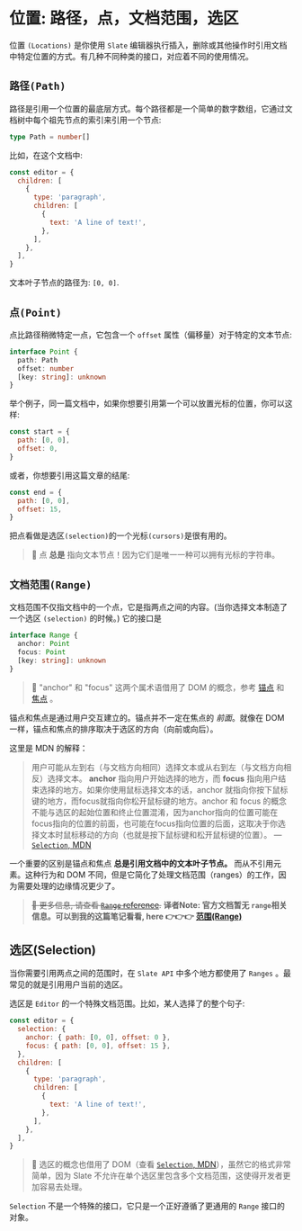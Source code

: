 # 位置: 路径，点，文档范围，选区

位置 `(Locations)` 是你使用 `Slate` 编辑器执行插入，删除或其他操作时引用文档中特定位置的方式。有几种不同种类的接口，对应着不同的使用情况。

## `路径(Path)`

路径是引用一个位置的最底层方式。每个路径都是一个简单的数字数组，它通过文档树中每个祖先节点的索引来引用一个节点:

```ts
type Path = number[]
```

比如，在这个文档中:

```js
const editor = {
  children: [
    {
      type: 'paragraph',
      children: [
        {
          text: 'A line of text!',
        },
      ],
    },
  ],
}
```

文本叶子节点的路径为: `[0, 0]`.

## `点(Point)`

点比路径稍微特定一点，它包含一个 `offset` 属性（偏移量）对于特定的文本节点:

```ts
interface Point {
  path: Path
  offset: number
  [key: string]: unknown
}
```

举个例子，同一篇文档中，如果你想要引用第一个可以放置光标的位置，你可以这样:

```js
const start = {
  path: [0, 0],
  offset: 0,
}
```

或者，你想要引用这篇文章的结尾:

```js
const end = {
  path: [0, 0],
  offset: 15,
}
```

把点看做是选区`(selection)`的一个光标`(cursors)`是很有用的。

> 🤖 点 **总是** 指向文本节点！因为它们是唯一一种可以拥有光标的字符串。

## `文档范围(Range)`

文档范围不仅指文档中的一个点，它是指两点之间的内容。(当你选择文本制造了一个选区 `(selection)` 的时候。) 它的接口是

```ts
interface Range {
  anchor: Point
  focus: Point
  [key: string]: unknown
}
```

> 🤖 "anchor" 和 "focus" 这两个属术语借用了 DOM 的概念，参考 [锚点](https://developer.mozilla.org/zh-CN/docs/Web/API/Selection/anchorNode) 和 [焦点](https://developer.mozilla.org/zh-CN/docs/Web/API/Selection/focusNode) 。

锚点和焦点是通过用户交互建立的。锚点并不一定在焦点的 _前面_。就像在 DOM 一样，锚点和焦点的排序取决于选区的方向（向前或向后）。

这里是 MDN 的解释：

> 用户可能从左到右（与文档方向相同）选择文本或从右到左（与文档方向相反）选择文本。 **anchor** 指向用户开始选择的地方，而 **focus** 指向用户结束选择的地方。如果你使用鼠标选择文本的话，anchor 就指向你按下鼠标键的地方，而focus就指向你松开鼠标键的地方。anchor 和 focus 的概念不能与选区的起始位置和终止位置混淆，因为anchor指向的位置可能在focus指向的位置的前面，也可能在focus指向位置的后面，这取决于你选择文本时鼠标移动的方向（也就是按下鼠标键和松开鼠标键的位置）。 — [`Selection`, MDN](https://developer.mozilla.org/zh-CN/docs/Web/API/Selection)

一个重要的区别是锚点和焦点 **总是引用文档中的文本叶子节点。** 而从不引用元素。这种行为和 DOM 不同，但是它简化了处理文档范围（ranges）的工作，因为需要处理的边缘情况更少了。

> ~~🤖 更多信息, 请查看 [`Range` reference](../reference/slate/range.md).~~  **译者Note: 官方文档暂无 `range`相关信息。可以到我的这篇笔记看看, here 👉👉👉 [范围(Range)](../note/selection-range.html#范围-range)**

## 选区(Selection)

当你需要引用两点之间的范围时，在 `Slate API` 中多个地方都使用了 `Ranges` 。最常见的就是引用用户当前的选区。

选区是 `Editor` 的一个特殊文档范围。比如，某人选择了的整个句子:

```js
const editor = {
  selection: {
    anchor: { path: [0, 0], offset: 0 },
    focus: { path: [0, 0], offset: 15 },
  },
  children: [
    {
      type: 'paragraph',
      children: [
        {
          text: 'A line of text!',
        },
      ],
    },
  ],
}
```

> 🤖 选区的概念也借用了 DOM（查看 [`Selection`, MDN](https://developer.mozilla.org/zh-CN/docs/Web/API/Selection)），虽然它的格式非常简单，因为 Slate 不允许在单个选区里包含多个文档范围，这使得开发者更加容易去处理。

`Selection` 不是一个特殊的接口，它只是一个正好遵循了更通用的 `Range` 接口的对象。
